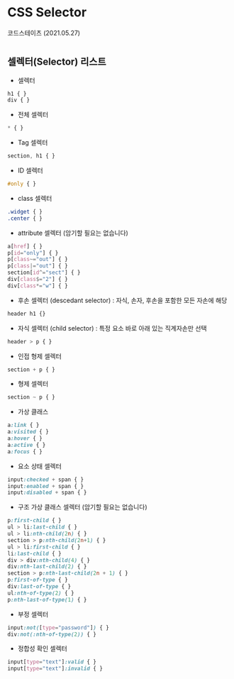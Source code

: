 # CSS Selector 
코드스테이츠 (2021.05.27)   
#  
#
    
## 셀렉터(Selector) 리스트
- 셀렉터
```css
h1 { }
div { }
```

- 전체 셀렉터
```css
* { }
```

- Tag 셀렉터
```css
section, h1 { }
```


- ID 셀렉터
```css
#only { }
```
- class 셀렉터
```css
.widget { }
.center { }
```

- attribute 셀렉터 (암기할 필요는 없습니다)
```css
a[href] { }
p[id="only"] { }
p[class~="out"] { }
p[class|="out"] { }
section[id^="sect"] { }
div[class$="2"] { }
div[class*="w"] { }
```

- 후손 셀렉터 (descedant selector) : 자식, 손자, 후손을 포함한 모든 자손에 해당
```css
header h1 {}
```

- 자식 셀렉터 (child selector) : 특정 요소 바로 아래 있는 직계자손만 선택
```css
header > p { }
```

- 인접 형제 셀렉터
```css
section + p { }
```

- 형제 셀렉터
```css
section ~ p { }
```

- 가상 클래스
```css
a:link { }
a:visited { }
a:hover { }
a:active { }
a:focus { }
```

- 요소 상태 셀렉터
```css
input:checked + span { }
input:enabled + span { }
input:disabled + span { }
```

- 구조 가상 클래스 셀렉터 (암기할 필요는 없습니다)
```css
p:first-child { }
ul > li:last-child { }
ul > li:nth-child(2n) { }
section > p:nth-child(2n+1) { }
ul > li:first-child { }
li:last-child { }
div > div:nth-child(4) { }
div:nth-last-child(2) { }
section > p:nth-last-child(2n + 1) { }
p:first-of-type { }
div:last-of-type { }
ul:nth-of-type(2) { }
p:nth-last-of-type(1) { }
```

- 부정 셀렉터
```css
input:not([type="password"]) { }
div:not(:nth-of-type(2)) { }
```

- 정합성 확인 셀렉터
```css
input[type="text"]:valid { }
input[type="text"]:invalid { }
```
